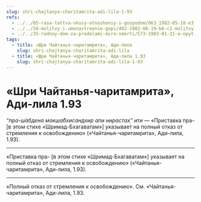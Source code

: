 ```yaml
---
slug: shri-chajtanya-charitamrita-adi-lila-1-93
refs:
  - ../../05-rasa-tattva-vkusy-otnosheniy-s-gospodom/063_1982-05-18-e3_sridharmj_dlja_otnoshenij_s_vysshim_nachalom_neobhodimo_projavit_sebja_v_aspekte_shakti_a_ne_purushi.md
  - ../../28-molitvy-i-umonastroenie-gopi/482-1982-06-19-b6-c1-molitvy-gopi-v-razluke-raznoobraznye-smysly-stiha-tava-kathamritam.md
  - ../../35-rodnoy-dom-za-predelami-mira-smerti/573-1983-01-21-a-opyt-brennogo-mira-ne-pomozhet-postich-bezgranichnoe.md
tags:
  - title: «Шри Чайтанья-чаритамрита», Ади-лила
    slug: shri-chajtanya-charitamrita-adi-lila
  - title: «Шри Чайтанья-чаритамрита», Ади-лила 1.93
    slug: shri-chajtanya-charitamrita-adi-lila-1-93
---
```


# «Шри Чайтанья-чаритамрита», Ади-лила 1.93

*“пра-ш́абдена мокша̄бхисандхир апи нирастах̣” ити* — «Приставка пра- [в этом стихе «Шримад-Бхагаватам»] указывает на полный отказ от стремления к освобождению» («Чайтанья-чаритамрита», Ади-лила, 1.93).

---

«Приставка пра- [в этом стихе «Шримад-Бхагаватам»] указывает на полный отказ от стремления к освобождению» («Чайтанья-чаритамрита», Ади-лила, 1.93).

---

«Полный отказ от стремления к освобождению». См. «Чайтанья-чаритамрита», Ади-лила, 1.93.
